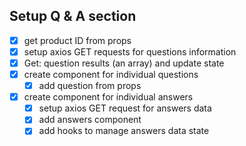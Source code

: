 ## Setup Q & A section

- [x] get product ID from props
- [x] setup axios GET requests for questions information
- [x] Get: question results (an array) and update state
- [x] create component for individual questions
  - [x] add question from props
- [x] create component for individual answers
  - [x] setup axios GET request for answers data
  - [x] add answers component
  - [x] add hooks to manage answers data state
